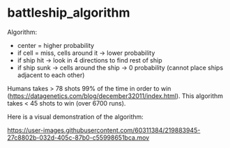 # battleship_algorithm

Algorithm:
- center = higher probability
- if cell = miss, cells around it -> lower probability
- if ship hit -> look in 4 directions to find rest of ship
- if ship sunk -> cells around the ship -> 0 probability (cannot place ships adjacent to each other)

Humans takes > 78 shots 99% of the time in order to win (https://datagenetics.com/blog/december32011/index.html).
This algorithm takes < 45 shots to win (over 6700 runs).

Here is a visual demonstration of the algorithm:

https://user-images.githubusercontent.com/60311384/219883945-27c8802b-032d-405c-87b0-c55998651bca.mov
